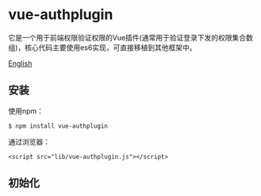 # vue-authplugin
它是一个用于前端权限验证权限的Vue插件(通常用于验证登录下发的权限集合数组)，核心代码主要使用es6实现，可直接移植到其他框架中。

[English](./README_EN.md)

## 安装
使用npm：
```
$ npm install vue-authplugin
```
通过浏览器：
```
<script src="lib/vue-authplugin.js"></script>
```

## 初始化

